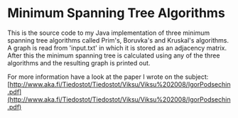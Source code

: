 Minimum Spanning Tree Algorithms
======

This is the source code to my Java implementation of three minimum spanning tree algorithms called Prim's, Boruvka's and Kruskal's algorithms. A graph is read from 'input.txt' in which it is stored as an adjacency matrix. After this the minimum spanning tree is calculated using any of the three algorithms and the resulting graph is printed out.

For more information have a look at the paper I wrote on the subject:
[http://www.aka.fi/Tiedostot/Tiedostot/Viksu/Viksu%202008/IgorPodsechin.pdf](http://www.aka.fi/Tiedostot/Tiedostot/Viksu/Viksu%202008/IgorPodsechin.pdf)